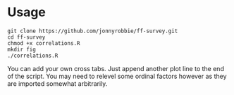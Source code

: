 # Usage

```
git clone https://github.com/jonnyrobbie/ff-survey.git
cd ff-survey
chmod +x correlations.R
mkdir fig
./correlations.R
```

You can add your own cross tabs. Just append another plot line to the end of the script. You may need to relevel some ordinal factors however as they are imported somewhat arbitrarily.
